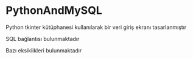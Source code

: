 # PythonAndMySQL
Python tkinter kütüphanesi kullanılarak bir veri giriş ekranı tasarlanmıştır

SQL bağlantısı bulunmaktadır

Bazı eksiklikleri bulunmaktadır

